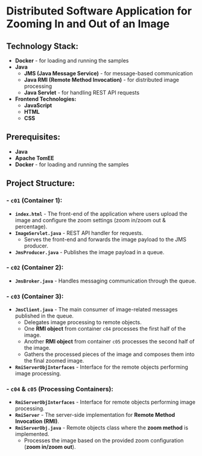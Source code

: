 # Distributed Software Application for Zooming In and Out of an Image

## Technology Stack:
- **Docker** - for loading and running the samples
- **Java**
  - **JMS (Java Message Service)** - for message-based communication
  - **Java RMI (Remote Method Invocation)** - for distributed image processing
  - **Java Servlet** - for handling REST API requests
- **Frontend Technologies:**
  - **JavaScript**
  - **HTML**
  - **CSS**
    
## Prerequisites:
- **Java**
- **Apache TomEE**
- **Docker** - for loading and running the samples

## Project Structure:

### - `c01` (Container 1):
- **`index.html`** - The front-end of the application where users upload the image and configure the zoom settings (zoom in/zoom out & percentage).
- **`ImageServlet.java`** - REST API handler for requests.
  - Serves the front-end and forwards the image payload to the JMS producer.
- **`JmsProducer.java`** - Publishes the image payload in a queue.

### - `c02` (Container 2):
- **`JmsBroker.java`** - Handles messaging communication through the queue.

### - `c03` (Container 3):
- **`JmsClient.java`** - The main consumer of image-related messages published in the queue.
  - Delegates image processing to remote objects.
  - One **RMI object** from container `c04` processes the first half of the image.
  - Another **RMI object** from container `c05` processes the second half of the image.
  - Gathers the processed pieces of the image and composes them into the final zoomed image.
- **`RmiServerObjInterfaces`** - Interface for the remote objects performing image processing.

### - `c04` & `c05` (Processing Containers):
- **`RmiServerObjInterfaces`** - Interface for remote objects performing image processing.
- **`RmiServer`** - The server-side implementation for **Remote Method Invocation (RMI)**.
- **`RmiServerObj.java`** - Remote objects class where the **zoom method** is implemented.
  - Processes the image based on the provided zoom configuration (**zoom in/zoom out**).
